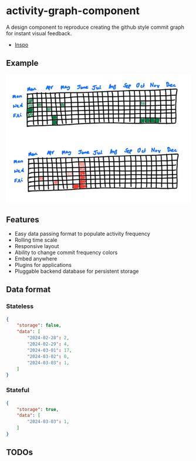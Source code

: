 # activity-graph-component

A design component to reproduce creating the github style commit graph for instant visual feedback.

- [Inspo](https://codepen.io/ire/pen/Legmwo)

## Example

![](assets/graph.png)

## Features

- Easy data passing format to populate activity frequency
- Rolling time scale
- Responsive layout
- Ability to change commit frequency colors
- Embed anywhere
- Plugins for applications
- Pluggable backend database for persistent storage

## Data format

### Stateless

```json
{
    "storage": false,
    "data": [
        "2024-02-28": 2,
        "2024-02-29": 4,
        "2024-03-01": 17,
        "2024-03-02": 0,
        "2024-03-03": 1,
    ]
}
```

### Stateful

```json
{
    "storage": true,
    "data": [
        "2024-03-03": 1,
    ]
}
```

## TODOs
